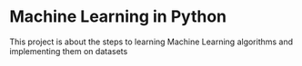 # Machine Learning in Python
This project is about the steps to learning Machine Learning algorithms and implementing them on datasets
